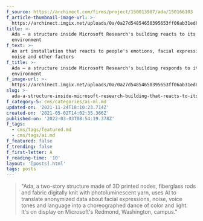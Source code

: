 ```yaml
---
f_source: https://archinect.com/firms/project/150013987/ada/150166103
f_article-thumbnail-image-url: >-
  https://archinect.imgix.net/uploads/0a/0a27d54854650395653ff06ab31ed895.jpg?fit=crop&auto=compress%2Cformat&w=615&dpr=2
title: >-
  Ada – a structure inside Microsoft Research's building reacts to its
  environment
f_text: >-
  An art installation that reacts to people's emotions, facial expressions,
  noise and other factors
f_title: >-
  Ada – a structure inside Microsoft Research's building responds to its
  environment
f_image-url: >-
  https://archinect.imgix.net/uploads/0a/0a27d54854650395653ff06ab31ed895.jpg?fit=crop&auto=compress%2Cformat&w=615&dpr=2
slug: >-
  ada-a-structure-inside-microsoft-research-building-that-reacts-to-its-environment
f_category-5: cms/categories/ai-ml.md
updated-on: '2021-11-24T18:10:23.714Z'
created-on: '2021-05-02T14:02:35.366Z'
published-on: '2022-03-03T08:54:19.378Z'
f_tags:
  - cms/tags/featured.md
  - cms/tags/ai.md
f_featured: false
f_trending: false
f_first-letter: A
f_reading-time: '10'
layout: '[posts].html'
tags: posts
---
```


> "Ada, a two-story structure made of 3D printed nodes, fiberglass rods and fabric digitally knit with photoluminescent yarn, uses AI to translate anonymized data about facial expressions, noise, voice tones and language into a choreographed dance of color and light. It's on display on Microsoft's Redmond, Washington, campus."
